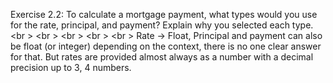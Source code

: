 Exercise 2.2: To calculate a mortgage payment, what types would you use for the rate, principal, and payment? 
Explain why you selected each type.
<br \>
<br \>
<br \>
<br \>
<br \>
Rate -> Float, Principal and payment can also be float (or integer) depending on the context, there is no one clear answer for that. But rates are provided almost always as a number with a decimal precision up to 3, 4 numbers.
